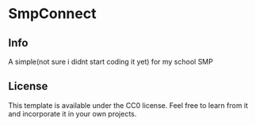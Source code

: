 # SmpConnect

## Info
A simple(not sure i didnt start coding it yet) for my school SMP

## License

This template is available under the CC0 license. Feel free to learn from it and incorporate it in your own projects.
